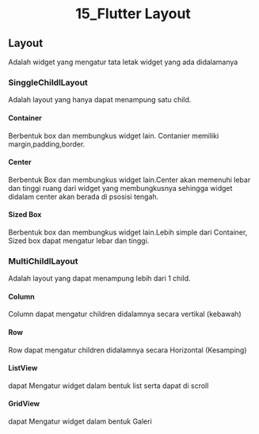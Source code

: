 <h1 align="center"> 
15_Flutter Layout

## Layout
Adalah widget yang mengatur tata letak widget yang ada didalamanya

### SinggleChildlLayout
Adalah layout yang hanya dapat menampung satu child.
#### Container 
Berbentuk box dan membungkus widget lain. Contanier memiliki margin,padding,border.
#### Center 
Berbentuk Box dan membungkus widget lain.Center akan memenuhi lebar dan tinggi ruang dari widget yang membungkusnya sehingga widget didalam center akan berada di psosisi tengah.
#### Sized Box
Berbentuk box dan membungkus widget lain.Lebih simple dari Container, Sized box dapat mengatur lebar dan tinggi.

### MultiChildlLayout
Adalah layout yang  dapat menampung lebih dari 1 child.

#### Column 
Column dapat mengatur children didalamnya secara vertikal (kebawah)

#### Row
Row dapat mengatur children didalamnya secara Horizontal (Kesamping)

#### ListView
dapat Mengatur widget dalam bentuk list serta dapat di scroll

#### GridView
dapat Mengatur widget dalam bentuk Galeri
